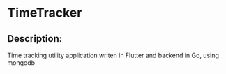 # TimeTracker
## Description: 
Time tracking utility application writen in Flutter and backend in Go, using mongodb
